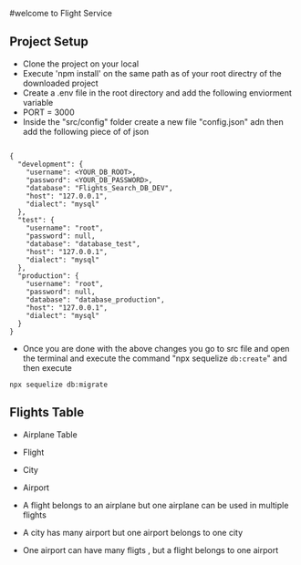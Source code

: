 #welcome to Flight Service

## Project Setup

 - Clone the project on your local
 - Execute 'npm install' on the same path as of your root directry of the downloaded project
 - Create a .env file  in the root directory and add the following enviorment variable
 - PORT = 3000
 - Inside the "src/config" folder create a new file "config.json" adn then add the following piece of of json

```

{
  "development": {
    "username": <YOUR_DB_ROOT>,
    "password": <YOUR_DB_PASSWORD>,
    "database": "Flights_Search_DB_DEV",
    "host": "127.0.0.1",
    "dialect": "mysql"
  },
  "test": {
    "username": "root",
    "password": null,
    "database": "database_test",
    "host": "127.0.0.1",
    "dialect": "mysql"
  },
  "production": {
    "username": "root",
    "password": null,
    "database": "database_production",
    "host": "127.0.0.1",
    "dialect": "mysql"
  }
}

```

- Once you are done with the above changes you go to src file and open the terminal and execute the command "npx sequelize `db:create`"
and then execute

`npx sequelize db:migrate` 


## Flights Table

 - Airplane Table
 - Flight
 - City
 - Airport

 - A flight belongs to an airplane but one airplane can be used in multiple flights
 - A city has many airport but one airport belongs to one city
 - One airport can have many fligts , but a flight belongs to one airport










